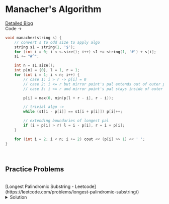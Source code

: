 # Manacher's Algorithm

[Detailed Blog](https://cp-algorithms.com/string/manacher.html)
<br>
Code ->

```c++
void manacher(string s) {
	// convert s to odd size to apply algo
	string s1 = string(1, '$');
	for (int i = 0; i < s.size(); i++) s1 += string(1, '#') + s[i];
	s1 += "#^";

	int n = s1.size();
	int p[n] = {0}, l = 1, r = 1;
	for (int i = 1; i < n; i++) {
		// case 1: i > r -> p[i] = 0
		// case 2: i <= r but mirror point's pal extends out of outer pal -> r - i and then trivial
		// case 3: i <= r and mirror point's pal stays inside of outer pal -> p1[l + r - i] where l + r - i is the mirror of i

		p[i] = max(0, min(p[l + r - i], r - i));

		// trivial algo ->
		while (s1[i - p[i]] == s1[i + p[i]]) p[i]++;

		// extending boundaries of longest pal
		if (i + p[i] > r) l = i - p[i], r = i + p[i];
	}

	for (int i = 2; i < n; i += 2) cout << (p[i] >> 1) << ' ';
}
```

<br>

<h2>Practice Problems </h2>
<br>
[Longest Palindromic Substring - Leetcode](https://leetcode.com/problems/longest-palindromic-substring/)

<br>

<details><summary>Solution</summary >

```c++
class Solution {
public:
	string longestPalindrome(string s) {
		string s1 = string(1, '$');
		for (int i = 0; i < s.size(); i++) s1 += string(1, '#') + s[i];
		s1 += "#^";
		int n = s1.size(), p[n + 2], l = 1, r = 1;
		memset(p, 0, sizeof(p));
		for (int i = 1; i < n; i++) {
			p[i] = max (0, min(p[l + r - i], r - i));
			while (s1[i - p[i]] == s1[i + p[i]]) p[i]++;
			if (i + p[i] > r) l = i - p[i], r = i + p[i];
		}

		int maxLen = *max_element (p + 1, p + n + 1);
		for (int i = 1; i < n; i++) {
			if (p[i] == maxLen) {
				string answer = "";
				if (s1[i] != '#') answer += s1[i];
				int k = p[i] - 2, j = i - (s1[i] == '#' ? 1 : 2);
				while (k > 0) {
					answer = s1[j] + answer + s1[j];
					j -= 2;
					k -= 2;
				}

				return answer;
			}
		}

		return "-1";
	}
};
```

</details>
